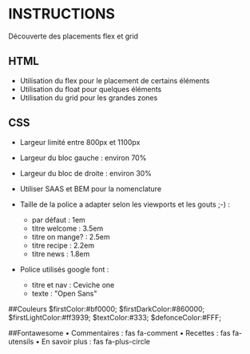 # INSTRUCTIONS
Découverte des placements flex et grid

## HTML
- Utilisation du flex pour le placement de certains éléments
- Utilisation du float pour quelques éléments
- Utilisation du grid pour les grandes zones

## CSS
- Largeur limité entre 800px et 1100px
- Largeur du bloc gauche : environ 70%
- Largeur du bloc de droite : environ 30%
- Utiliser SAAS et BEM pour la nomenclature
- Taille de la police a adapter selon les viewports et les gouts ;-) :
    - par défaut : 1em
    - titre welcome : 3.5em
    - titre on mange? : 2.5em
    - titre recipe : 2.2em
    - titre news : 1.8em

- Police utilisés google font :
    - titre et nav : Ceviche one
    - texte : "Open Sans"

##Couleurs
$firstColor:#bf0000;
$firstDarkColor:#860000;
$firstLightColor:#ff3939;
$textColor:#333;
$defonceColor:#FFF;

##Fontawesome
•	Commentaires : fas fa-comment
•	Recettes : fas fa-utensils
•	En savoir plus : fas fa-plus-circle
